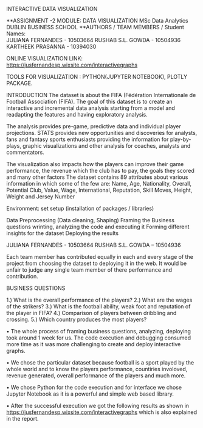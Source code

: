 INTERACTIVE DATA VISUALIZATION

**ASSIGNMENT -2 MODULE: DATA VISUALIZATION MSc Data Analytics DUBLIN BUSINESS SCHOOL 
**AUTHORS / TEAM MEMBERS / Student Names:  
JULIANA FERNANDES - 10503664 RUSHAB S.L. GOWDA - 10504936 KARTHEEK PRASANNA - 10394030


ONLINE VISUALIZATION LINK: https://jusfernandesp.wixsite.com/interactivegraphs

TOOLS FOR VISUALIZATION : PYTHON(JUPYTER NOTEBOOK), PLOTLY PACKAGE.

INTRODUCTION
The dataset is about the FIFA (Fédération Internationale de Football Association (FIFA). The goal of this dataset is to create an interactive and incremental data analysis starting from a model and readapting the features and having exploratory analysis.

The analysis provides pre-game, predictive data and individual player projections. STATS provides new opportunities and discoveries for analysts, fans and fantasy sports enthusiasts providing the information for play-by-plays, graphic visualizations and other analysis for coaches, analysts and commentators.

The visualization also impacts how the players can improve their game performance, the revenue which the club has to pay, the goals they scored and many other factors
The dataset contains 89 attributes about various information in which some of the few are: Name, Age, Nationality, Overall, Potential Club, Value, Wage, International, Reputation, Skill Moves, Height, Weight and Jersey Number


Environment: set setup (installation of packages / libraries)

Data Preprocessing (Data cleaning, Shaping)
Framing the Business questions
wrinting, analyzing the code and executing it
Forming different insights for the dataset
Deploying the results

JULIANA FERNANDES - 10503664
RUSHAB S.L. GOWDA – 10504936

Each team member has contributed equally in each and every stage of the project from choosing the dataset to deploying it in the web. It would be unfair to judge any single team member of there performance and contribution.

BUSINESS QUESTIONS 

1.)	What is the overall performance of the players?
2.)	What are the wages of the strikers?
3.)	What is the football ability, weak foot and reputation of the player in FIFA?
4.)	Comparison of players between dribbling and crossing.
5.)	Which country produces the most players?


•	The whole process of framing business questions, analyzing, deploying took around 1 week for us. The code execution and debugging consumed more time as it was more challenging to create and deploy interactive graphs.

•	We chose the particular dataset because football is a sport played by the whole world and to know the players performance, countiries involoved, revenue generated, overall performance of the players and much more.

•	We chose Python for the code execution and for interface we chose Jupyter Notebook as it is a powerful and simple web based library. 

•	After the successful execution we got the following results as shown in https://jusfernandesp.wixsite.com/interactivegraphs which is also explained in the report.
